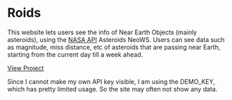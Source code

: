 # Roids

This website lets users see the info of Near Earth Objects (mainly asteroids), using the [NASA API](https://api.nasa.gov/) Asteroids NeoWS. Users 
can see data such as magnitude, miss distance, etc of asteroids that are passing near Earth, starting from the current day till a week ahead.

[View Project](https://pseudo-nymm.github.io/roids/)

Since I cannot make my own API key visible, I am using the DEMO_KEY, which has pretty limited usage. So the site may often not show any data. 
